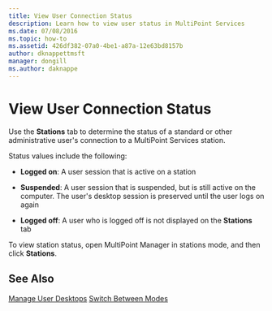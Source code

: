 ```yaml
---
title: View User Connection Status
description: Learn how to view user status in MultiPoint Services
ms.date: 07/08/2016
ms.topic: how-to
ms.assetid: 426df382-07a0-4be1-a87a-12e63bd8157b
author: dknappettmsft
manager: dongill
ms.author: daknappe
---
```

# View User Connection Status
Use the **Stations** tab to determine the status of a standard or other administrative user's connection to a MultiPoint Services station.

Status values include the following:

-   **Logged on**: A user session that is active on a station

-   **Suspended**: A user session that is suspended, but is still active on the computer. The user's desktop session is preserved until the user logs on again

-   **Logged off**: A user who is logged off is not displayed on the **Stations** tab

To view station status, open MultiPoint Manager in stations mode, and then click **Stations**.

## See Also
[Manage User Desktops](manage-user-desktops-using-multipoint-dashboard.md)
[Switch Between Modes](Switch-Between-Modes.md)
